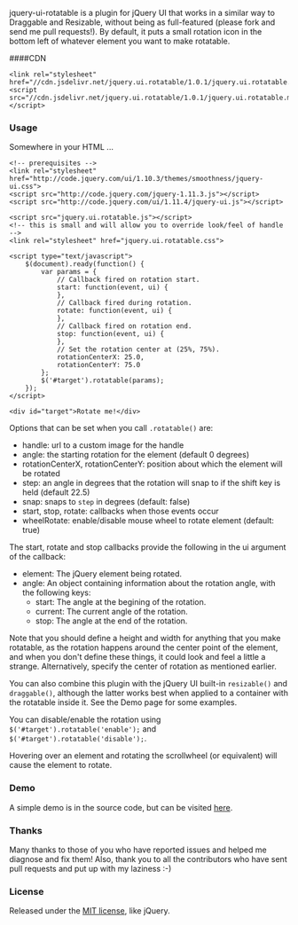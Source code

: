 jquery-ui-rotatable is a plugin for jQuery UI that works in a similar way to Draggable and Resizable, without being as full-featured (please fork and send me pull requests!). By default, it puts a small rotation icon in the bottom left of whatever element you want to make rotatable.

####CDN
```
<link rel="stylesheet" href="//cdn.jsdelivr.net/jquery.ui.rotatable/1.0.1/jquery.ui.rotatable.css">
<script src="//cdn.jsdelivr.net/jquery.ui.rotatable/1.0.1/jquery.ui.rotatable.min.js"></script>
```

### Usage

Somewhere in your HTML ...

    <!-- prerequisites -->
    <link rel="stylesheet" href="http://code.jquery.com/ui/1.10.3/themes/smoothness/jquery-ui.css">
    <script src="http://code.jquery.com/jquery-1.11.3.js"></script>
    <script src="http://code.jquery.com/ui/1.11.4/jquery-ui.js"></script>
    
    <script src="jquery.ui.rotatable.js"></script>
    <!-- this is small and will allow you to override look/feel of handle -->
    <link rel="stylesheet" href="jquery.ui.rotatable.css">
    
    <script type="text/javascript">
        $(document).ready(function() {
            var params = {
                // Callback fired on rotation start.
                start: function(event, ui) {
                },
                // Callback fired during rotation.
                rotate: function(event, ui) {
                },
                // Callback fired on rotation end.
                stop: function(event, ui) {
                },
                // Set the rotation center at (25%, 75%).
                rotationCenterX: 25.0, 
                rotationCenterY: 75.0
            };
            $('#target').rotatable(params);
        });
    </script>
    
    <div id="target">Rotate me!</div>


  
Options that can be set when you call `.rotatable()` are:

* handle: url to a custom image for the handle
* angle: the starting rotation for the element (default 0 degrees)
* rotationCenterX, rotationCenterY: position about which the element will be rotated
* step: an angle in degrees that the rotation will snap to if the shift key is held (default 22.5)
* snap: snaps to `step` in degrees (default: false)
* start, stop, rotate: callbacks when those events occur
* wheelRotate: enable/disable mouse wheel to rotate element (default: true)

The start, rotate and stop callbacks provide the following in the ui argument of the callback:

* element: The jQuery element being rotated.
* angle: An object containing information about the rotation angle, with the following keys:
  * start: The angle at the begining of the rotation.
  * current: The current angle of the rotation.
  * stop: The angle at the end of the rotation.

Note that you should define a height and width for anything that you make rotatable, as the rotation happens around the center point of the element, and when you don't define these things, it could look and feel a little a strange. Alternatively, specify the center of rotation as mentioned earlier.

You can also combine this plugin with the jQuery UI built-in `resizable()` and `draggable()`, although the latter works best when applied to a container with the rotatable inside it. See the Demo page for some examples.

You can disable/enable the rotation using `$('#target').rotatable('enable');` and `$('#target').rotatable('disable');`.

Hovering over an element and rotating the scrollwheel (or equivalent) will cause the element to rotate.

### Demo

A simple demo is in the source code, but can be visited [here](http://godswearhats.com/jquery-ui-rotatable/demo.html).

### Thanks

Many thanks to those of you who have reported issues and helped me diagnose and fix them! Also, thank you to all the contributors who have sent pull requests and put up with my laziness :-)

### License

Released under the [MIT license](http://jquery.org/license), like jQuery. 
